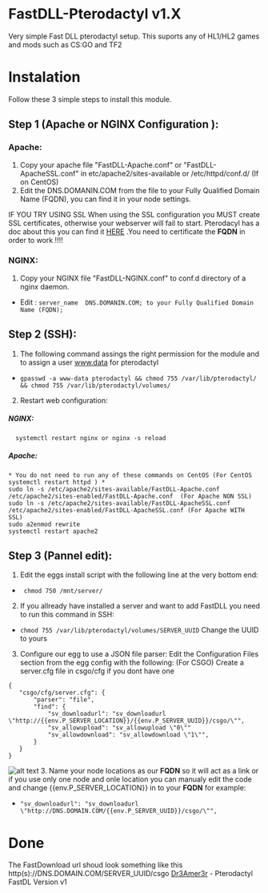 # FastDLL-Pterodactyl v1.X
Very simple Fast DLL pterodactyl setup.
This suports any of HL1/HL2 games and mods such as CS:GO and TF2

# Instalation

Follow these 3 simple steps to install this module. 


## Step 1 (Apache or NGINX Configuration ):

### Apache:
  1. Copy your apache file "FastDLL-Apache.conf" or "FastDLL-ApacheSSL.conf" in etc/apache2/sites-available or /etc/httpd/conf.d/ (If on CentOS)
  2. Edit the DNS.DOMANIN.COM from the file to your Fully Qualified Domain Name (FQDN), you can find it in your node settings.

IF YOU TRY USING SSL
When using the SSL configuration you MUST create SSL certificates, otherwise your webserver will fail to start. Pterodacyl has a doc about this you can find it [HERE](https://pterodactyl.io/tutorials/creating_ssl_certificates.html#method-1:-certbot) .You need to certificate the **FQDN** in order to work !!!!

### NGINX:

  1. Copy your NGINX file "FastDLL-NGINX.conf" to conf.d directory of a nginx daemon.
 *  Edit : ``` server_name  DNS.DOMANIN.COM; to your Fully Qualified Domain Name (FQDN); ```

## Step 2 (SSH):
1. The following command assings the right permission for the module and to assign a user www.data for pterodactyl
  * ``` gpasswd -a www-data pterodactyl && chmod 755 /var/lib/pterodactyl/ && chmod 755 /var/lib/pterodactyl/volumes/ ```
2. Restart web configuration:
  ##### NGINX:
      systemctl restart nginx or nginx -s reload
  ##### Apache:
    * You do not need to run any of these commands on CentOS (For CentOS systemctl restart httpd ) *
    sudo ln -s /etc/apache2/sites-available/FastDLL-Apache.conf /etc/apache2/sites-enabled/FastDLL-Apache.conf  (For Apache NON SSL)
    sudo ln -s /etc/apache2/sites-available/FastDLL-ApacheSSL.conf /etc/apache2/sites-enabled/FastDLL-ApacheSSL.conf (For Apache WITH SSL)
    sudo a2enmod rewrite
    systemctl restart apache2
 ## Step 3 (Pannel edit):
 1. Edit the eggs install script with the following line at the very bottom end:
 *  ```  chmod 750 /mnt/server/ ```
 2. If you allready have installed a server and want to add FastDLL you need to run this command in SSH:
 * ``` chmod 755 /var/lib/pterodactyl/volumes/SERVER_UUID ``` Change the UUID to yours
 3. Configure our egg to use a JSON file parser:
 Edit the Configuration Files section from the egg config with the following: (For CSGO) Create a server.cfg file in csgo/cfg if you dont have one
 ```
 {
    "csgo/cfg/server.cfg": {
        "parser": "file",
        "find": {
            "sv_downloadurl": "sv_downloadurl \"http://{{env.P_SERVER_LOCATION}}/{{env.P_SERVER_UUID}}/csgo/\"",
            "sv_allowupload": "sv_allowupload \"0\""
            "sv_allowdownload": "sv_allowdownload \"1\"",
        }
    }
}
```
![alt text](https://i.imgur.com/4exzabq.png)
3. Name your node locations as our **FQDN** so it will act as a link or if you use only one node and onle location you can manualy edit the code and change {{env.P_SERVER_LOCATION}} in to your **FQDN** for example: 
  *   ```"sv_downloadurl": "sv_downloadurl \"http://DNS.DOMAIN.COM/{{env.P_SERVER_UUID}}/csgo/\"",```


# Done
The FastDownload url shoud look something like this http(s)://DNS.DOMAIN.COM/SERVER_UUID/csgo
[Dr3Amer3r](https://github.com/Dr3Ame3r/pterodactyl_fastdl) - Pterodactyl FastDL Version v1
